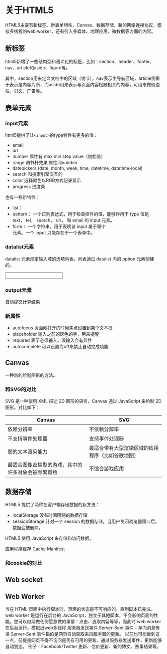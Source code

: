 # 关于HTML5

HTML5主要有新标签、新表单特性、Canvas、数据存储、新的网络连接协议、模拟多线程的web worker，还有引入多媒体、地理应用、微数据等方面的内容。
## 新标签
html5新增了一些结构型和语义化的标签，比如：section、header、footer、nav、article和aside、figure等。

其中，section用来定义文档中的区域（或节），nav表示主导航区域，article侧重于表示是内容片断，而aside用来表示与页面内容松散相关的内容，可用来做侧边栏、引文、广告等。

## 表单元素
### input元素
html5提供了让```<input>```的type特性有更多的值：

- email
- url
- number 属性有 max min step value（初始值）
- range 调节杆效果 属性同number
- datepickers (date, month, week, time, datetime, datetime-local)
- search 和搜索引擎交互的
- color 选择颜色以RGB方式记录显示
- progress 进度条
 
也有一些新特性：

- list： <datalist> 元素的 ID，该元素的内容，<option> 元素被用作提示信息，会在 input 的建议区域作为提议显示出来。
- pattern： 一个正则表达式，用于检查控件的值，能够作用于 type 值是 text， tel， search， url， 和 email 的 input 元素。
- form： 一个字符串，用于表明该 input 属于哪个 <form> 元素。一个 input 只能存在于一个表单中。

### datalist元素
datalist 元素规定输入域的选项列表。列表通过 datalist 内的 option 元素创建的。

<input id="awardWon" name="awardWon" type="text" list="awards">
<datalist id="awards">
  <select>
    <option value="Best Picture"></option>
    <option value="Best Director"></option>
  </select>
</datalist>

### output元素
自动提交计算结果

### 新属性
- autofocus 页面刚打开的时候焦点设置到某个文本框
- placeholder 输入之前的灰色的字，用来提醒
- required 表示必须输入，没输入会有异性
- autocomplete 可以设置为off来禁止自动完成功能

## Canvas 
一种新的绘制图形的方法。

### 和SVG的对比

SVG 是一种使用 XML 描述 2D 图形的语言，Canvas 通过 JavaScript 来绘制 2D 图形。对比如下：

| Canvas | SVG |
|-- | -- |
|依赖分辨率|不依赖分辨率|
|不支持事件处理器|支持事件处理器|
|弱的文本渲染能力|最适合带有大型渲染区域的应用程序（比如谷歌地图）|
|最适合图像密集型的游戏，其中的许多对象会被频繁重绘|不适合游戏应用|

## 数据存储
HTML5 提供了两种在客户端存储数据的新方法：
- localStorage  没有时间限制的数据存储
- sessionStorage  针对一个 session 的数据存储。当用户关闭浏览器窗口后，数据会被删除。

HTML5 使用 JavaScript 来存储和访问数据。

应用程序缓存
 Cache Manifest
### 和cookie的对比


## Web socket

## Web Worker
当在 HTML 页面中执行脚本时，页面的状态是不可响应的，直到脚本已完成。
web worker 是运行在后台的 JavaScript，独立于其他脚本，不会影响页面的性能。您可以继续做任何愿意做的事情：点击、选取内容等等，而此时 web worker 在后台运行。模拟出web多线程
服务器发送事件
Server-Sent 事件 - 单向消息传递
Server-Sent 事件指的是网页自动获取来自服务器的更新。
以前也可能做到这一点，前提是网页不得不询问是否有可用的更新。通过服务器发送事件，更新能够自动到达。
例子：Facebook/Twitter 更新、估价更新、新的博文、赛事结果等。


